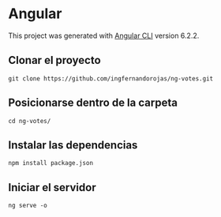 # Angular
This project was generated with [Angular CLI](https://github.com/angular/angular-cli) version 6.2.2.

## Clonar el proyecto
```git clone https://github.com/ingfernandorojas/ng-votes.git```

## Posicionarse dentro de la carpeta
```cd ng-votes/```

## Instalar las dependencias
```npm install package.json```

## Iniciar el servidor
```ng serve -o```
